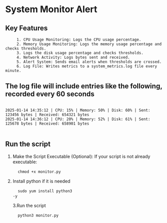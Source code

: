 # System Monitor Alert 
## Key Features 
         1. CPU Usage Monitoring: Logs the CPU usage percentage.
         2. Memory Usage Monitoring: Logs the memory usage percentage and checks thresholds.
         3. Logs the disk usage percentage and checks thresholds.
         4. Network Activity: Logs bytes sent and received.
         5. Alert System: Sends email alerts when thresholds are crossed.
         6. Log File: Writes metrics to a system_metrics.log file every minute.
## The log file will include entries like the following, recorded every 60 seconds
<pre>
<code>
2025-01-14 14:35:12 | CPU: 15% | Memory: 50% | Disk: 60% | Sent: 123456 bytes | Received: 654321 bytes
2025-01-14 14:36:12 | CPU: 20% | Memory: 52% | Disk: 61% | Sent: 125678 bytes | Received: 658901 bytes
</code>
</pre>
## Run the script
1. Make the Script Executable (Optional): If your script is not already executable:
           <pre>
           <code>
           chmod +x monitor.py
           </code>
           </pre>
2. Install python if it is needed
           <pre>
           <code>
           sudo yum install python3 -y
           </code>
           </pre>
3.Run the script
           <pre>
           <code>
            python3 monitor.py
           <pre>
           <code>







